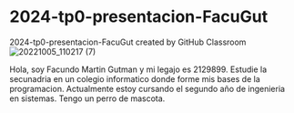 # 2024-tp0-presentacion-FacuGut
2024-tp0-presentacion-FacuGut created by GitHub Classroom
![20221005_110217 (7)](https://github.com/pdepjm/2024-tp0-presentacion-FacuGut/assets/101258757/37f356a6-e372-45df-a5f0-a6dc83fbc1f9)



Hola, soy Facundo Martin Gutman y mi legajo es 2129899.
Estudie la secunadria en un colegio informatico donde forme mis bases de la programacion. 
Actualmente estoy cursando el segundo año de ingenieria en sistemas.
Tengo un perro de mascota. 
